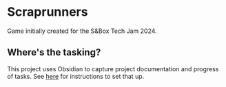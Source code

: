 # Scraprunners

Game initially created for the S&Box Tech Jam 2024.

## Where's the tasking?
This project uses Obsidian to capture project documentation and progress of tasks. See [here](https://github.com/killerHELIX/scraprunners) for instructions to set that up.